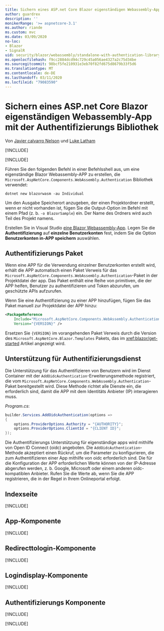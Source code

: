 ```yaml
---
title: Sichern eines ASP.net Core Blazor eigenständigen Webassembly-App mit der Authentifizierungs Bibliothek
author: guardrex
description: ''
monikerRange: '>= aspnetcore-3.1'
ms.author: riande
ms.custom: mvc
ms.date: 03/09/2020
no-loc:
- Blazor
- SignalR
uid: security/blazor/webassembly/standalone-with-authentication-library
ms.openlocfilehash: f9cc2884dcd94c729c45a056ae4327a2c75d34be
ms.sourcegitcommit: 98bcf5fe210931e3eb70f82fd675d8679b33f5d6
ms.translationtype: MT
ms.contentlocale: de-DE
ms.lasthandoff: 03/11/2020
ms.locfileid: "79083590"
---
```

# <a name="secure-an-aspnet-core-opno-locblazor-webassembly-standalone-app-with-the-authentication-library"></a>Sichern eines ASP.net Core Blazor eigenständigen Webassembly-App mit der Authentifizierungs Bibliothek

Von [Javier calvarro Nelson](https://github.com/javiercn) und [Luke Latham](https://github.com/guardrex)

[!INCLUDE[](~/includes/blazorwasm-preview-notice.md)]

[!INCLUDE[](~/includes/blazorwasm-3.2-template-article-notice.md)]

Führen Sie den folgenden Befehl in einer Befehlsshell aus, um eine eigenständige Blazor Webassembly-APP zu erstellen, die `Microsoft.AspNetCore.Components.WebAssembly.Authentication` Bibliothek verwendet:

```dotnetcli
dotnet new blazorwasm -au Individual
```

Um den Ausgabe Speicherort anzugeben, der einen Projektordner erstellt, wenn er nicht vorhanden ist, fügen Sie die Output-Option im Befehl mit einem Pfad (z. b. `-o BlazorSample`) ein. Der Name des Ordners wird auch Teil des Projekt namens.

Erstellen Sie in Visual Studio [eine Blazor Webassembly-App](xref:blazor/get-started). Legen Sie die **Authentifizierung** auf **einzelne Benutzerkonten** fest, indem Sie die Option **Benutzerkonten in-APP speichern** auswählen.

## <a name="authentication-package"></a>Authentifizierungs Paket

Wenn eine APP für die Verwendung einzelner Benutzerkonten erstellt wird, erhält die APP automatisch einen Paket Verweis für das `Microsoft.AspNetCore.Components.WebAssembly.Authentication`-Paket in der Projektdatei der app. Das Paket enthält eine Reihe von primitiven, die der APP helfen, Benutzer zu authentifizieren und Token abzurufen, um geschützte APIs aufzurufen.

Wenn Sie eine Authentifizierung zu einer APP hinzufügen, fügen Sie das Paket manuell zur Projektdatei der APP hinzu:

```xml
<PackageReference 
    Include="Microsoft.AspNetCore.Components.WebAssembly.Authentication" 
    Version="{VERSION}" />
```

Ersetzen Sie `{VERSION}` im vorangehenden Paket Verweis durch die Version des `Microsoft.AspNetCore.Blazor.Templates` Pakets, das im <xref:blazor/get-started> Artikel angezeigt wird.

## <a name="authentication-service-support"></a>Unterstützung für Authentifizierungsdienst

Die Unterstützung für das Authentifizieren von Benutzern wird im Dienst Container mit der `AddOidcAuthentication`-Erweiterungsmethode registriert, die vom `Microsoft.AspNetCore.Components.WebAssembly.Authentication`-Paket bereitgestellt wird. Diese Methode richtet alle Dienste ein, die erforderlich sind, damit die APP mit dem Identitäts Anbieter (IP) interagieren muss.

*Program.cs*:

```csharp
builder.Services.AddOidcAuthentication(options =>
{
    options.ProviderOptions.Authority = "{AUTHORITY}";
    options.ProviderOptions.ClientId = "{CLIENT ID}";
});
```

Die Authentifizierungs Unterstützung für eigenständige apps wird mithilfe von Open ID Connect (oidc) angeboten. Die `AddOidcAuthentication`-Methode akzeptiert einen Rückruf, um die Parameter zu konfigurieren, die zum Authentifizieren einer App mithilfe von oidc erforderlich sind. Die für die Konfiguration der APP erforderlichen Werte können von der IP-Adresse abgerufen werden, z. b. Google, Microsoft oder einem anderen oidc-kompatiblen Anbieter. Rufen Sie die Werte ab, wenn Sie die APP registrieren, die in der Regel in Ihrem Onlineportal erfolgt.

## <a name="index-page"></a>Indexseite

[!INCLUDE[](~/includes/blazor-security/index-page.md)]

## <a name="app-component"></a>App-Komponente

[!INCLUDE[](~/includes/blazor-security/app-component.md)]

## <a name="redirecttologin-component"></a>Redirecttologin-Komponente

[!INCLUDE[](~/includes/blazor-security/redirecttologin-component.md)]

## <a name="logindisplay-component"></a>Logindisplay-Komponente

[!INCLUDE[](~/includes/blazor-security/logindisplay-component.md)]

## <a name="authentication-component"></a>Authentifizierungs Komponente

[!INCLUDE[](~/includes/blazor-security/authentication-component.md)]

[!INCLUDE[](~/includes/blazor-security/troubleshoot.md)]
